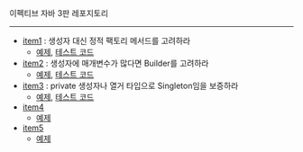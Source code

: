 이펙티브 자바 3판 레포지토리 

---

- [item1](https://voyager003.github.io/wiki/java/effective_item1/) : 생성자 대신 정적 팩토리 메서드를 고려하라
  - [예제](https://github.com/Voyager003/Practice_Code/tree/master/Java_effectiveJava/effectiveJava/src/main/java/effectivejava/practicecode/item1), [테스트 코드](https://github.com/Voyager003/PracticeCode/tree/master/Java_EffectiveJava/effectiveJava/src/main/java/effectivejava/practicecode/item1)
- [item2](https://voyager003.github.io/wiki/java/effective_item2/) : 생성자에 매개변수가 많다면 Builder를 고려하라
  - [예제](https://github.com/Voyager003/PracticeCode/tree/master/Java_EffectiveJava/effectiveJava/src/main/java/effectivejava/practicecode/item2), [테스트 코드](https://github.com/Voyager003/PracticeCode/tree/master/Java_EffectiveJava/effectiveJava/src/test/java/effectivejava/practicecode/item2)
- [item3](https://voyager003.github.io/wiki/java/effective_item3/) : private 생성자나 열거 타입으로 Singleton임을 보증하라
  - [예제](https://github.com/Voyager003/PracticeCode/tree/master/Java_EffectiveJava/effectiveJava/src/main/java/effectivejava/practicecode/item3), [테스트 코드](https://github.com/Voyager003/PracticeCode/tree/master/Java_EffectiveJava/effectiveJava/src/test/java/effectivejava/practicecode/item3)
- [item4](https://voyager003.github.io/wiki/java/effective_item4/)
  - [예제](https://github.com/Voyager003/PracticeCode/tree/master/Java_EffectiveJava/effectiveJava/src/main/java/effectivejava/practicecode/item4)
- [item5](https://voyager003.github.io/wiki/java/effective_item5/)
  - [예제](https://github.com/Voyager003/PracticeCode/tree/master/Java_EffectiveJava/effectiveJava/src/main/java/effectivejava/practicecode/item5)